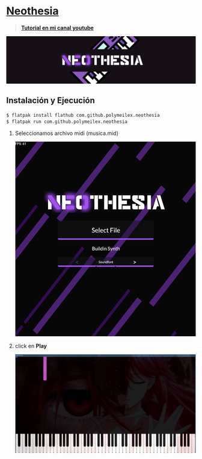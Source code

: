 # [Neothesia](https://github.com/PolyMeilex/Neothesia)

> [**Tutorial en mi canal youtube**](https://www.youtube.com/watch?v=IKMlYcaOhKE "Click aqui")


![](.img/1.png)

## Instalación y Ejecución

```sh
$ flatpak install flathub com.github.polymeilex.neothesia 
$ flatpak run com.github.polymeilex.neothesia
```

1. Seleccionamos archivo midi (musica.mid) 

	![](.img/2.png)

2. click en **Play**  

	[![Tiktok: LILBERICK](.img/Neothesia.gif)](https://vm.tiktok.com/ZM8t5nFPQ/)
